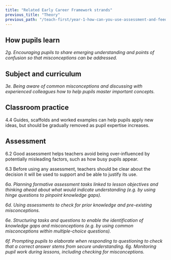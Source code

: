 ```yaml
---
title: "Related Early Career Framework strands"
previous_title: "Theory"
previous_path: "/teach-first/year-1-how-can-you-use-assessment-and-feedback-to-greatest-effect/spring-week-2-ect-theory"
---
```


## How pupils learn

_2g. Encouraging pupils to share emerging understanding and points of confusion so that misconceptions can be addressed._

## Subject and curriculum

_3e. Being aware of common misconceptions and discussing with experienced colleagues how to help pupils master important concepts._

## Classroom practice

4.4 Guides, scaffolds and worked examples can help pupils apply new ideas, but should be gradually removed as pupil expertise increases.

## Assessment

6.2 Good assessment helps teachers avoid being over-influenced by potentially misleading factors, such as how busy pupils appear.

6.3 Before using any assessment, teachers should be clear about the decision it will be used to support and be able to justify its use.

_6a. Planning formative assessment tasks linked to lesson objectives and thinking ahead about what would indicate understanding (e.g. by using hinge questions to pinpoint knowledge gaps)._

_6d. Using assessments to check for prior knowledge and pre-existing misconceptions._

_6e. Structuring tasks and questions to enable the identification of knowledge gaps and misconceptions (e.g. by using common misconceptions within multiple-choice questions)._

_6f. Prompting pupils to elaborate when responding to questioning to check that a correct answer stems from secure understanding._ _6g. Monitoring pupil work during lessons, including checking for misconceptions._
